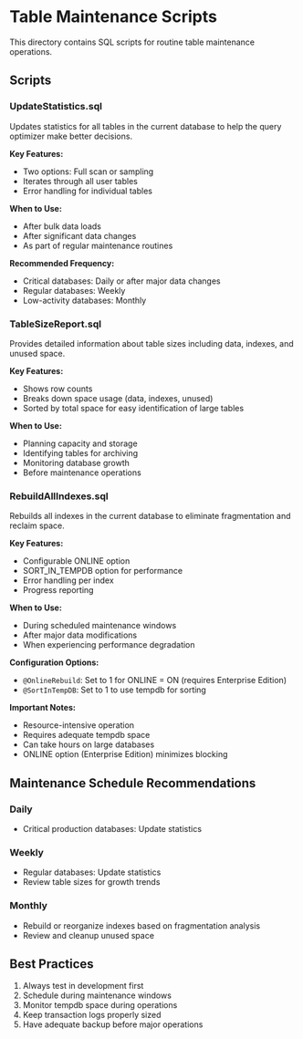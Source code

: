 # Table Maintenance Scripts

This directory contains SQL scripts for routine table maintenance operations.

## Scripts

### UpdateStatistics.sql
Updates statistics for all tables in the current database to help the query optimizer make better decisions.

**Key Features:**
- Two options: Full scan or sampling
- Iterates through all user tables
- Error handling for individual tables

**When to Use:**
- After bulk data loads
- After significant data changes
- As part of regular maintenance routines

**Recommended Frequency:**
- Critical databases: Daily or after major data changes
- Regular databases: Weekly
- Low-activity databases: Monthly

### TableSizeReport.sql
Provides detailed information about table sizes including data, indexes, and unused space.

**Key Features:**
- Shows row counts
- Breaks down space usage (data, indexes, unused)
- Sorted by total space for easy identification of large tables

**When to Use:**
- Planning capacity and storage
- Identifying tables for archiving
- Monitoring database growth
- Before maintenance operations

### RebuildAllIndexes.sql
Rebuilds all indexes in the current database to eliminate fragmentation and reclaim space.

**Key Features:**
- Configurable ONLINE option
- SORT_IN_TEMPDB option for performance
- Error handling per index
- Progress reporting

**When to Use:**
- During scheduled maintenance windows
- After major data modifications
- When experiencing performance degradation

**Configuration Options:**
- `@OnlineRebuild`: Set to 1 for ONLINE = ON (requires Enterprise Edition)
- `@SortInTempDB`: Set to 1 to use tempdb for sorting

**Important Notes:**
- Resource-intensive operation
- Requires adequate tempdb space
- Can take hours on large databases
- ONLINE option (Enterprise Edition) minimizes blocking

## Maintenance Schedule Recommendations

### Daily
- Critical production databases: Update statistics

### Weekly
- Regular databases: Update statistics
- Review table sizes for growth trends

### Monthly
- Rebuild or reorganize indexes based on fragmentation analysis
- Review and cleanup unused space

## Best Practices

1. Always test in development first
2. Schedule during maintenance windows
3. Monitor tempdb space during operations
4. Keep transaction logs properly sized
5. Have adequate backup before major operations
